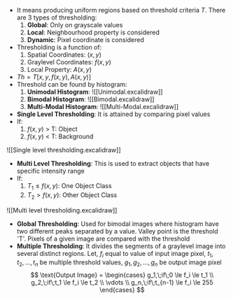 - It means producing uniform regions based on threshold criteria *T*. There are 3 types of thresholding:
	1. **Global**: Only on grayscale values
	2. **Local**: Neighbourhood property is considered
	3. **Dynamic**: Pixel coordinate is considered
- Thresholding is a function of:
	1. Spatial Coordinates: $(x, y)$
	2. Graylevel Coordinates: $f(x, y)$
	3. Local Property: $A(x, y)$
- $Th=T[x, y, f(x, y), A(x, y)]$
- Threshold can be found by histogram:
	1. **Unimodal Histogram**: ![[Unimodal.excalidraw]]
	2. **Bimodal Histogram**: ![[Bimodal.excalidraw]]
	3. **Multi-Modal Histogram**: ![[Multi-Modal.excalidraw]]
- **Single Level Thresholding**: It is attained by comparing pixel values
- If:
	1. $f(x, y)$ > T: Object
	2. $f(x, y)$ < T: Background

![[Single level thresholding.excalidraw]]

- **Multi Level Thresholding**: This is used to extract objects that have specific intensity range
- If:
	1. $T_1 \le f(x, y)$: One Object Class
	2. $T_2 \gt f(x, y)$: Other Object Class

![[Multi level thresholding.excalidraw]]

- **Global Thresholding**: Used for bimodal images  where histogram have two different peaks separated by a value. Valley point is the threshold 'T'. Pixels of a given image are compared with the threshold
- **Multiple Thresholding**: It divides the segments of a graylevel image into several distinct regions. Let, $f_i$ equal to value of input image pixel, $t_1, t_2, \dots, t_n$ be multiple threshold values, $g_1, g_2, \dots, g_n$ be output image pixel
$$
\text{Output Image} = \begin{cases}
g_1,\;if\;0 \le f_i \le t_1 \\
g_2,\;if\;t_1 \le f_i \le t_2 \\
\vdots \\
g_n,\;if\;t_{n-1} \le f_i \le 255
\end{cases}
$$
